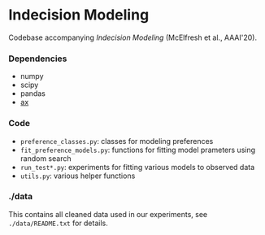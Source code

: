 # Indecision Modeling 
Codebase accompanying _Indecision Modeling_ (McElfresh et al., AAAI'20).

### Dependencies
- numpy
- scipy
- pandas
- [ax](https://ax.dev/)

### Code

- `preference_classes.py`: classes for modeling preferences
- `fit_preference_models.py`: functions for fitting model prameters using random search
- `run_test*.py`: experiments for fitting various models to observed data
- `utils.py`: various helper functions

### ./data

This contains all cleaned data used in our experiments, see `./data/README.txt` for details.